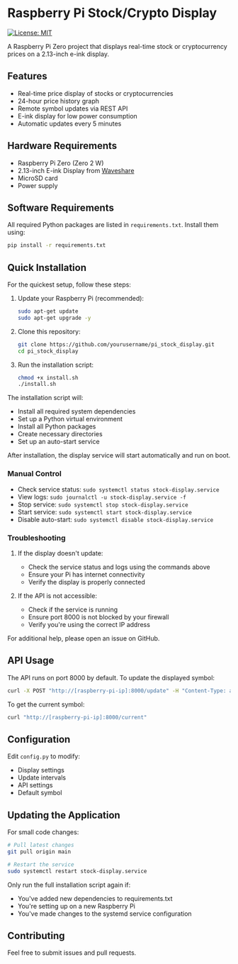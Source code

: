 # Raspberry Pi Stock/Crypto Display

[![License: MIT](https://img.shields.io/badge/License-MIT-yellow.svg)](https://opensource.org/licenses/MIT)

A Raspberry Pi Zero project that displays real-time stock or cryptocurrency prices on a 2.13-inch e-ink display.

## Features

- Real-time price display of stocks or cryptocurrencies
- 24-hour price history graph
- Remote symbol updates via REST API
- E-ink display for low power consumption
- Automatic updates every 5 minutes

## Hardware Requirements

- Raspberry Pi Zero (Zero 2 W)
- 2.13-inch E-ink Display from [Waveshare](https://www.waveshare.com/catalogsearch/result/?q=2.13)
- MicroSD card
- Power supply

## Software Requirements

All required Python packages are listed in `requirements.txt`. Install them using:

```bash
pip install -r requirements.txt
```

## Quick Installation

For the quickest setup, follow these steps:

1. Update your Raspberry Pi (recommended):
   ```bash
   sudo apt-get update
   sudo apt-get upgrade -y
   ```

2. Clone this repository:
   ```bash
   git clone https://github.com/yourusername/pi_stock_display.git
   cd pi_stock_display
   ```

3. Run the installation script:
   ```bash
   chmod +x install.sh
   ./install.sh
   ```

The installation script will:
- Install all required system dependencies
- Set up a Python virtual environment
- Install all Python packages
- Create necessary directories
- Set up an auto-start service

After installation, the display service will start automatically and run on boot.

### Manual Control

- Check service status: `sudo systemctl status stock-display.service`
- View logs: `sudo journalctl -u stock-display.service -f`
- Stop service: `sudo systemctl stop stock-display.service`
- Start service: `sudo systemctl start stock-display.service`
- Disable auto-start: `sudo systemctl disable stock-display.service`

### Troubleshooting

1. If the display doesn't update:
   - Check the service status and logs using the commands above
   - Ensure your Pi has internet connectivity
   - Verify the display is properly connected

2. If the API is not accessible:
   - Check if the service is running
   - Ensure port 8000 is not blocked by your firewall
   - Verify you're using the correct IP address

For additional help, please open an issue on GitHub.


## API Usage

The API runs on port 8000 by default. To update the displayed symbol:

```bash
curl -X POST "http://[raspberry-pi-ip]:8000/update" -H "Content-Type: application/json" -d '{"symbol": "AAPL"}'
```

To get the current symbol:

```bash
curl "http://[raspberry-pi-ip]:8000/current"
```

## Configuration

Edit `config.py` to modify:
- Display settings
- Update intervals
- API settings
- Default symbol

## Updating the Application

For small code changes:
```bash
# Pull latest changes
git pull origin main

# Restart the service
sudo systemctl restart stock-display.service
```

Only run the full installation script again if:
- You've added new dependencies to requirements.txt
- You're setting up on a new Raspberry Pi
- You've made changes to the systemd service configuration

## Contributing

Feel free to submit issues and pull requests.
